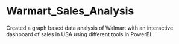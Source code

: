 # Warmart_Sales_Analysis
Created a graph based data analysis of Walmart with an interactive dashboard of sales in USA using different tools in PowerBI
